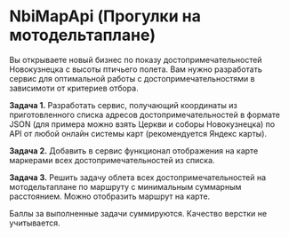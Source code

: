 # NbiMapApi (Прогулки на мотодельтаплане)

Вы открываете новый бизнес по показу достопримечательностей Новокузнецка с высоты птичьего полета. Вам нужно разработать сервис для оптимальной работы с достопримечательностями в зависимоти от критериев отбора.

**Задача 1.** Разработать сервис, получающий координаты из приготовленного списка адресов достопримечательностей в формате JSON (для примера можно взять Церкви и соборы‎ Новокузнецка)  по API от любой онлайн системы карт (рекомендуется Яндекс карты).

**Задача 2.** Добавить в сервис функционал отображения на карте маркерами всех достопримечательностей из списка.

**Задача 3.** Решить задачу облета всех достопримечательностей на мотодельтаплане по маршруту с минимальным суммарным расстоянием. Можно отобразить маршрут на карте.

Баллы за выполненные задачи суммируются. Качество верстки не учитывается.